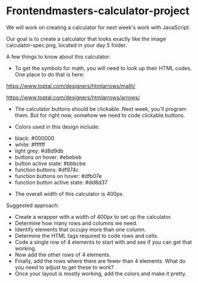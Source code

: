 # Frontendmasters-calculator-project

We will work on creating a calculator for next week's work with JavaScript.

Our goal is to create a calculator that looks exactly like the image calculator-spec.png, located in your day 5 folder.

A few things to know about this calculator:

* To get the symbols for math, you will need to look up their HTML codes. One place to do that is here: 

https://www.toptal.com/designers/htmlarrows/math/

https://www.toptal.com/designers/htmlarrows/arrows/

* The calculator buttons should be clickable. Next week, you'll program them. But for right now, somehow we need to code clickable buttons.

* Colors used in this design include:

- black: #000000
- white: #ffffff
- light grey: #d8d9db
- buttons on hover: #ebebeb
- button active state: #bbbcbe
- function buttons: #df974c
- function buttons on hover: #dfb07e
- function button active state: #dd8d37

* The overall width of this calculator is 400px.


Suggested approach:
* Create a wrapper with a width of 400px to set up the calculator.
* Determine how many rows and columns we need.
* Identify elements that occupy more than one column.
* Determine the HTML tags required to code rows and cells.
* Code a single row of 4 elements to start with and see if you can get that working.
* Now add the other rows of 4 elements.
* Finally, add the rows where there are fewer than 4 elements. What do you need to adjust to get these to work?
* Once your layout is mostly working, add the colors and make it pretty.
